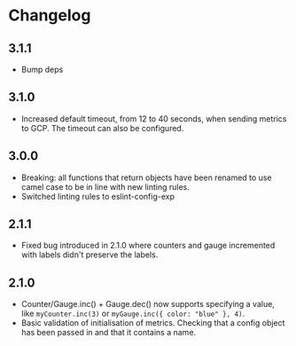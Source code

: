 # Changelog

## 3.1.1

- Bump deps

## 3.1.0

- Increased default timeout, from 12 to 40 seconds, when sending metrics to GCP. The timeout can also be configured.

## 3.0.0

- Breaking: all functions that return objects have been renamed to use camel case to be in line with new linting rules.
- Switched linting rules to eslint-config-exp

## 2.1.1

- Fixed bug introduced in 2.1.0 where counters and gauge incremented with labels didn't preserve the labels.

## 2.1.0

- Counter/Gauge.inc() + Gauge.dec() now supports specifying a value, like `myCounter.inc(3)` or `myGauge.inc({ color: "blue" }, 4)`.
- Basic validation of initialisation of metrics. Checking that a config object has been passed in and that it contains a name.

